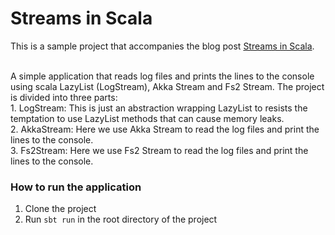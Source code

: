 # Streams in Scala
This is a sample project that accompanies the blog post [Streams in Scala](https://blog.lunatech.com/streams-in-scala/).

<br/>
A simple application that reads log files and prints the lines to the console using scala LazyList (LogStream), Akka Stream and Fs2 Stream.
The project is divided into three parts:
<br>
1. LogStream: This is just an abstraction wrapping LazyList to resists the temptation to use LazyList methods that can cause memory leaks.
<br>
2. AkkaStream: Here we use Akka Stream to read the log files and print the lines to the console.
<br>
3. Fs2Stream: Here we use Fs2 Stream to read the log files and print the lines to the console.


### How to run the application
1. Clone the project
2. Run `sbt run` in the root directory of the project




